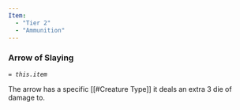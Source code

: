 ```yaml
---
Item:
  - "Tier 2"
  - "Ammunition"
---
```

### Arrow of Slaying
_`= this.item`_ 

The arrow has a specific [[#Creature Type]] it deals an extra 3 die of damage to.